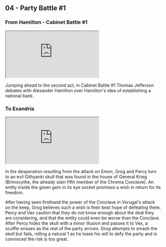 ## 04 - Party Battle #1

### From Hamilton - Cabinet Battle #1

<div class="video-responsive">
<iframe id="ytplayer" type="text/html" src="https://www.youtube.com/embed/dSYW61XQZeo">
</iframe></div>

Jumping ahead to the second act, in Cabinet Battle #1 Thomas Jefferson debates with Alexander Hamilton over Hamilton's idea of establishing a national bank.

### To Exandria

<div class="video-responsive">
<iframe id="ytplayer" type="text/html" src="https://www.youtube.com/embed/Q-dk_-9iUUw">
</iframe></div>

In the desperation resulting from the attack on Emon, Grog and Percy turn to an evil Githyanki skull that was found in the house of General Krieg
(Brimscythe, the already slain fifth member of the Chroma Conclave).
An entity inside the green gem in its eye socket promises a wish in return for its freedom.

After having seen firsthand the power of the Conclave in Vorugal's attack on the keep, Grog believes such a wish is their best hope of defeating them.
Percy and Vax caution that they do not know enough about the deal they are considering, and that the entity could even be worse than the Conclave.
After Percy hides the skull with a minor illusion and passes it to Vex, a scuffle ensues as the rest of the party arrives.
Grog attempts to smash the skull but fails, rolling a natural 1 as he loses his will to defy the party and is convinced the risk is too great.

